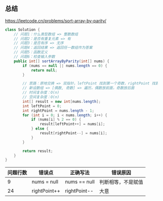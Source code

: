 ## 总结

https://leetcode.cn/problems/sort-array-by-parity/

```java
class Solution {
    // 问题1：什么类型数组 => 整数数组
    // 问题2：是否有重复元素 => 有
    // 问题3：是否有序 => 无序
    // 问题4：返回结果 => 返回任一数组作为答案
    // 问题5：函数定义
    // 问题6：检查输入参数
    public int[] sortArrayByParity(int[] nums) {
        if (nums == null || nums.length == 0) {
            return null;
        }

        // 思路：原地交换 => 双指针，leftPoint 找到第一个奇数，rightPoint 找到第一个偶数，交换，重复
        // 新设数组 => [偶数, 奇数] => 遍历，偶数放前面，奇数放后面
        // 时间复杂度：O(n)
        // 空间复杂度：O(n)
        int[] result = new int[nums.length];
        int leftPoint = 0;
        int rightPoint = nums.length - 1;
        for (int i = 0; i < nums.length; i++) {
            if (nums[i] % 2 == 0) {
                result[leftPoint++] = nums[i];
            } else {
                result[rightPoint--] = nums[i];
            }
        }

        return result;
    }
}
```

| 问题行数    | 错误点          | 正确写法         | 错误原因      |
|---------|--------------|--------------|-----------|
| 9       | nums = null  | nums == null | 判断相等，不是赋值 |
| 24      | rightPoint++ | rightPoint-- | 大意        |

